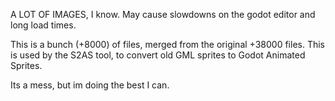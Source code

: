A LOT OF IMAGES, I know.
May cause slowdowns on the godot editor and long load times.

This is a bunch (+8000) of files, merged from the original +38000 files.
This is used by the S2AS tool, to convert old GML sprites to Godot Animated Sprites.

Its a mess, but im doing the best I can.